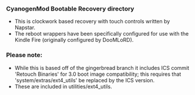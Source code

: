 ### CyanogenMod Bootable Recovery directory
* This is clockwork based recovery with touch controls written by Napstar.
* The reboot wrappers have been specifically configured for use with the Kindle Fire (originally configured by DooMLoRD).

### Please note:
* While this is based off of the gingerbread branch it includes ICS commit 'Retouch Binaries' for 3.0 boot image compatibility; this requires that 'system/extras/ext4_utils' be replaced by the ICS version.
* These are included in utilities/ext4_utils.
